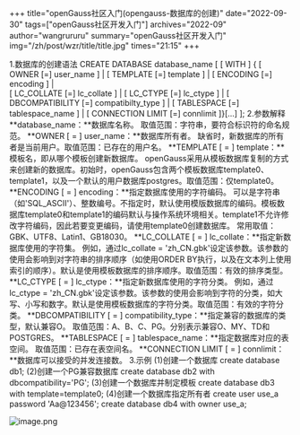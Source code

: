 +++
title="openGauss社区入门(opengauss-数据库的创建)"
date="2022-09-30"
tags=["openGauss社区开发入门"]
archives="2022-09"
author="wangrururu"
summary="openGauss社区开发入门"
img="/zh/post/wzr/title/title.jpg"
times="21:15"
+++

1.数据库的创建语法
CREATE DATABASE database_name
     [ [ WITH ] { [ OWNER [=] user_name ] | 
               [ TEMPLATE [=] template ] | 
               [ ENCODING [=] encoding ] |  
              [ LC_COLLATE [=] lc_collate ] | 
               [ LC_CTYPE [=] lc_ctype ] |
                [ DBCOMPATIBILITY [=] compatibilty_type ] |
                [ TABLESPACE [=] tablespace_name ] | 
               [ CONNECTION LIMIT [=] connlimit ]}[...] ];
2.参数解释
**database_name：**数据库名称。
取值范围：字符串，要符合标识符的命名规范。
**OWNER [ = ] user_name：**数据库所有者。
缺省时，新数据库的所有者是当前用户。取值范围：已存在的用户名。
**TEMPLATE [ = ] template：**模板名，即从哪个模板创建新数据库。
openGauss采用从模板数据库复制的方式来创建新的数据库。初始时，openGauss包含两个模板数据库template0、template1，以及一个默认的用户数据库postgres。取值范围：仅template0。
**ENCODING [ = ] encoding：**指定数据库使用的字符编码。
可以是字符串（如'SQL_ASCII'）、整数编号。不指定时，默认使用模版数据库的编码。模板数据库template0和template1的编码默认与操作系统环境相关。template1不允许修改字符编码，因此若要变更编码，请使用template0创建数据库。
常用取值：GBK、UTF8、Latin1、GB18030。
**LC_COLLATE [ = ] lc_collate：**指定新数据库使用的字符集。
例如，通过lc_collate = 'zh_CN.gbk'设定该参数。该参数的使用会影响到对字符串的排序顺序（如使用ORDER BY执行，以及在文本列上使用索引的顺序）。默认是使用模板数据库的排序顺序。取值范围：有效的排序类型。
**LC_CTYPE [ = ] lc_ctype：**指定新数据库使用的字符分类。
例如，通过lc_ctype = 'zh_CN.gbk'设定该参数。该参数的使用会影响到字符的分类，如大写、小写和数字。默认是使用模板数据库的字符分类。取值范围：有效的字符分类。
**DBCOMPATIBILITY [ = ] compatibility_type：**指定兼容的数据库的类型，默认兼容O。
取值范围：A、B、C、PG。分别表示兼容O、MY、TD和POSTGRES。
**TABLESPACE [ = ] tablespace_name：**指定数据库对应的表空间。
取值范围：已存在表空间名。
**CONNECTION LIMIT [ = ] connlimit：**数据库可以接受的并发连接数。
3.示例
(1)创建一个数据库
create database db1;
(2)创建一个PG兼容数据库
create database db2 with dbcompatibility='PG';
(3)创建一个数据库并制定模板
create database db3 with template=template0;
(4)创建一个数据库指定所有者
create user use_a password 'Aa@123456';
create database db4 with owner use_a;

![image.png](https://cdn.nlark.com/yuque/0/2022/png/32435345/1664525188653-a05a1504-9dae-49c3-bee9-ac8146d88ae3.png#clientId=u449b2e8c-cce2-4&crop=0&crop=0&crop=1&crop=1&from=paste&height=168&id=ue5eba2e2&margin=%5Bobject%20Object%5D&name=image.png&originHeight=210&originWidth=650&originalType=binary&ratio=1&rotation=0&showTitle=false&size=127891&status=done&style=none&taskId=u3cf40d7f-a48f-47e1-b4be-4e486e2b412&title=&width=520)


